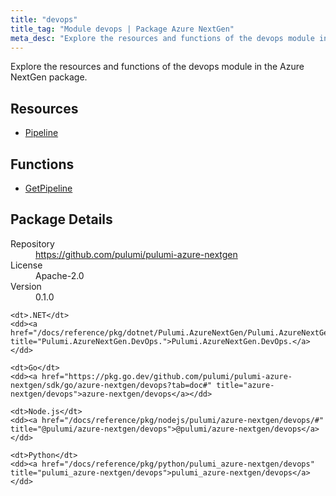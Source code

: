 ```yaml
---
title: "devops"
title_tag: "Module devops | Package Azure NextGen"
meta_desc: "Explore the resources and functions of the devops module in the Azure NextGen package."
---
```


<!-- WARNING: this file was generated by Pulumi Docs Generator. -->
<!-- Do not edit by hand unless you're certain you know what you are doing! -->

Explore the resources and functions of the devops module in the Azure NextGen package.

<h2 id="resources">Resources</h2>
<ul class="api">
    <li><a href="pipeline" title="Pipeline"><span class="symbol resource"></span>Pipeline</a></li>
</ul>

<h2 id="functions">Functions</h2>
<ul class="api">
    <li><a href="getpipeline" title="GetPipeline"><span class="symbol function"></span>GetPipeline</a></li>
</ul>

<h2 id="package-details">Package Details</h2>
<dl class="package-details">
	<dt>Repository</dt>
	<dd><a href="https://github.com/pulumi/pulumi-azure-nextgen">https://github.com/pulumi/pulumi-azure-nextgen</a></dd>
	<dt>License</dt>
	<dd>Apache-2.0</dd>
	<dt>Version</dt>
	<dd>0.1.0</dd>
</dl>



<dl class="tabular">

    <dt>.NET</dt>
    <dd><a href="/docs/reference/pkg/dotnet/Pulumi.AzureNextGen/Pulumi.AzureNextGen.DevOps..html" title="Pulumi.AzureNextGen.DevOps.">Pulumi.AzureNextGen.DevOps.</a></dd>

    <dt>Go</dt>
    <dd><a href="https://pkg.go.dev/github.com/pulumi/pulumi-azure-nextgen/sdk/go/azure-nextgen/devops?tab=doc#" title="azure-nextgen/devops">azure-nextgen/devops</a></dd>

    <dt>Node.js</dt>
    <dd><a href="/docs/reference/pkg/nodejs/pulumi/azure-nextgen/devops/#" title="@pulumi/azure-nextgen/devops">@pulumi/azure-nextgen/devops</a></dd>

    <dt>Python</dt>
    <dd><a href="/docs/reference/pkg/python/pulumi_azure-nextgen/devops" title="pulumi_azure-nextgen/devops">pulumi_azure-nextgen/devops</a></dd>

</dl>

